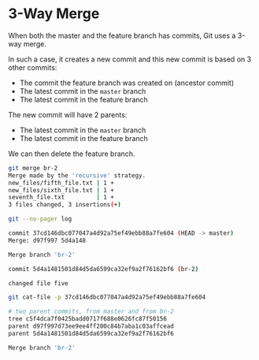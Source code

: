 # 3-Way Merge

When both the master and the feature branch has commits, Git uses a 3-way merge.

In such a case, it creates a new commit and this new commit is based on 3 other commits:

- The commit the feature branch was created on (ancestor commit)
- The latest commit in the `master` branch
- The latest commit in the feature branch

The new commit will have 2 parents:

- The latest commit in the `master` branch
- The latest commit in the feature branch

We can then delete the feature branch.

```bash
git merge br-2
Merge made by the 'recursive' strategy.
new_files/fifth_file.txt | 1 +
new_files/sixth_file.txt | 1 +
seventh_file.txt         | 1 +
3 files changed, 3 insertions(+)

git --no-pager log

commit 37cd146dbc077047a4d92a75ef49ebb88a7fe604 (HEAD -> master)
Merge: d97f997 5d4a148

Merge branch 'br-2'

commit 5d4a1481501d84d5da6599ca32ef9a2f76162bf6 (br-2)

changed file five

git cat-file -p 37cd146dbc077047a4d92a75ef49ebb88a7fe604

# two parent commits, from master and from br-2
tree c5f4dca7f0425badd0717f688e0626fc87f50156
parent d97f997d73ee9ee4ff200c84b7aba1c03affcead
parent 5d4a1481501d84d5da6599ca32ef9a2f76162bf6

Merge branch 'br-2'

```
